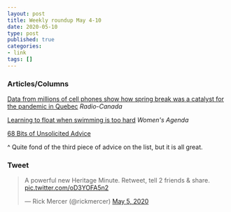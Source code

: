 ```yaml
---
layout: post
title: Weekly roundup May 4-10
date: 2020-05-10
type: post
published: true
categories:
- link
tags: []
---
```


### Articles/Columns

[Data from millions of cell phones show how spring break was a catalyst for the pandemic in Quebec](https://ici.radio-canada.ca/info/2020/05/geolocalisation-deplacements-provinces-regions-quebec-montreal-distanciation-sociale/index-en.html "Data from millions of cell phones show how spring break was a catalyst for the pandemic in Quebec. By Naël Shiab") *Radio-Canada*

[Learning to float when swimming is too hard](https://womensagenda.com.au/latest/learning-to-float-when-swimming-is-too-hard/ "Learning to float when swimming is too hard. By Neela Janakiramanan") *Women's Agenda*

[68 Bits of Unsolicited Advice](https://kk.org/thetechnium/68-bits-of-unsolicited-advice/ "68 Bits of Unsolicited Advice. By Kevin Kelly")

^ Quite fond of the third piece of advice on the list, but it is all great.

### Tweet

<blockquote class="twitter-tweet"><p lang="en" dir="ltr">A powerful new Heritage Minute. Retweet, tell 2 friends &amp; share. <a href="https://t.co/oD3YOFA5n2">pic.twitter.com/oD3YOFA5n2</a></p>&mdash; Rick Mercer (@rickmercer) <a href="https://twitter.com/rickmercer/status/1257647831084605440?ref_src=twsrc%5Etfw">May 5, 2020</a></blockquote> <script async src="https://platform.twitter.com/widgets.js" charset="utf-8"></script>
